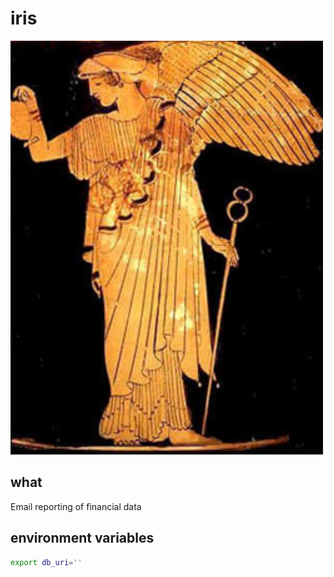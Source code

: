 # iris

<img src='dev-resources/img/iris.jpg' width='500' />

## what

Email reporting of financial data

## environment variables
```bash
export db_uri=''
```

